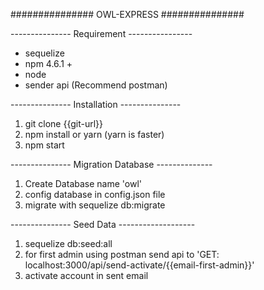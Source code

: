 ############### OWL-EXPRESS ###############

--------------- Requirement ----------------
- sequelize
- npm 4.6.1 +
- node
- sender api (Recommend postman)

--------------- Installation ---------------
1. git clone {{git-url}}
2. npm install  or  yarn  (yarn is faster)
3. npm start


--------------- Migration Database --------------
1. Create Database name 'owl'
2. config database in config.json file
3. migrate with    sequelize db:migrate

--------------- Seed Data -------------------
1. sequelize db:seed:all
2. for first admin using postman send api to 'GET: localhost:3000/api/send-activate/{{email-first-admin}}'
3. activate account in sent email
